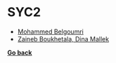 ﻿# SYC2
 - [Mohammed Belgoumri](./Linux%20search%20command/README.md)
 - [Zaineb Boukhetala, Dina Mallek](./Zaineb%20Boukhetala,%20Dina%20Mallek/TP%20SYC2/README.md)

 **[Go back](../../1CS.md)**
